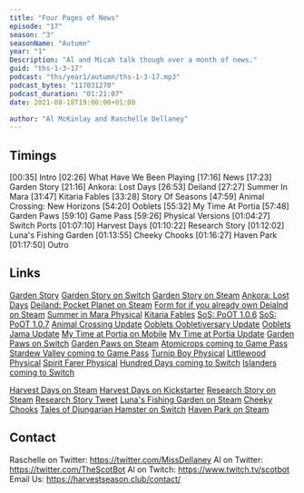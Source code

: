 ```yaml
---
title: "Four Pages of News"
episode: "17"
season: "3"
seasonName: "Autumn"
year: "1"
Description: "Al and Micah talk though over a month of news."
guid: "ths-1-3-17"
podcast: "ths/year1/autumn/ths-1-3-17.mp3"
podcast_bytes: "117031270"
podcast_duration: "01:21:07"
date: 2021-08-18T19:00:00+01:00

author: "Al McKinlay and Raschelle Dellaney"
---
```


## Timings

[00:35] Intro
[02:26] What Have We Been Playing
[17:16] News
[17:23] Garden Story
[21:16] Ankora: Lost Days
[26:53] Deiland
[27:27] Summer In Mara
[31:47] Kitaria Fables
[33:28] Story Of Seasons
[47:59] Animal Crossing: New Horizons
[54:20] Ooblets
[55:32] My Time At Portia
[57:48] Garden Paws
[59:10] Game Pass
[59:26] Physical Versions
[01:04:27] Switch Ports
[01:07:10] Harvest Days
[01:10:22] Research Story
[01:12:02] Luna's Fishing Garden
[01:13:55] Cheeky Chooks
[01:16:27] Haven Park
[01:17:50] Outro

## Links

[Garden Story](https://twitter.com/gardenstorygame/status/1425491852766089216)
[Garden Story on Switch](https://www.nintendo.com/games/detail/garden-story-switch/)
[Garden Story on Steam](https://store.steampowered.com/app/1062140/Garden_Story/?utm_source=community&utm_campaign=launch_trailer&utm_campaign=twitter&utm_content=video)
[Ankora: Lost Days](https://twitter.com/chibigstudio/status/1420361646715904000?s=09)
[Deiland: Pocket Planet on Steam](https://store.steampowered.com/app/1623700/Deiland_Pocket_Planet/)
[Form for if you already own Deialnd on Steam](https://docs.google.com/forms/d/e/1FAIpQLSfKH6b-Ga1YneVrcRija8zCe6XRlkWOP6yLVsl8tszqMB0Vrg)
[Summer in Mara Physical](https://twitter.com/chibigstudio/status/1418165007913730052)
[Kitaria Fables](https://twitter.com/KitariaFables/status/1423614866515021824)
[SoS: PoOT 1.0.6](https://twitter.com/marvelous_games/status/1416086909013696514)
[SoS: PoOT 1.0.7](https://twitter.com/Cherubae/status/1420228847706861571?s=09)
[Animal Crossing Update](https://twitter.com/NintendoAmerica/status/1420006074481053714?s=09)
[Ooblets Oobletiversary Update](https://twitter.com/ooblets/status/1415690432483233795?s=09)
[Ooblets Jama Update](https://twitter.com/ooblets/status/1426250058681360384)
[My Time at Portia on Mobile](https://twitter.com/PatheaGames/status/1422950707024572418)
[My Time at Portia Update](https://twitter.com/MyTimeAtPortia/status/1424687582202535945)
[Garden Paws on Switch](https://www.nintendo.com/en_US/games/detail/garden-paws-switch/)
[Garden Paws on Steam](https://store.steampowered.com/app/840010/Garden_Paws/)
[Atomicrops coming to Game Pass](https://twitter.com/XboxGamePass/status/1417470279819821057)
[Stardew Valley coming to Game Pass](https://twitter.com/ID_Xbox/status/1425150985102454784)
[Turnip Boy Physical](https://twitter.com/SnoozyKazoo/status/1423002443663749125)
[Littlewood Physical](https://twitter.com/SuperRareGames/status/1421153623782866954)
[Spirit Farer Physical](https://twitter.com/iam8bit/status/1415778339780907010)
[Hundred Days coming to Switch](https://twitter.com/brokenarmsgames/status/1425499823009042432)
[Islanders coming to Switch](https://twitter.com/_grizzlygames/status/1425491292126171145)

[Harvest Days on Steam](https://store.steampowered.com/app/1515320/Harvest_Days/)
[Harvest Days on Kickstarter](https://www.kickstarter.com/projects/familydevs/harvest-days-an-open-ended-country-life-rpg)
[Research Story on Steam](https://store.steampowered.com/app/1629830/Research_Story/)
[Research Story Tweet](https://twitter.com/mikixen_/status/1410052387155238919?s=09)
[Luna's Fishing Garden on Steam](https://store.steampowered.com/app/1477790/Lunas_Fishing_Garden/)
[Cheeky Chooks](https://linktr.ee/cheekychooks)
[Tales of Djungarian Hamster on Switch](https://www.nintendo.co.uk/Games/Nintendo-Switch-download-software/Tales-of-Djungarian-Hamster-1973678.html)
[Haven Park on Steam](https://store.steampowered.com/app/1549550/Haven_Park/)

## Contact

Raschelle on Twitter: https://twitter.com/MissDellaney
Al on Twitter: https://twitter.com/TheScotBot
Al on Twitch: https://www.twitch.tv/scotbot
Email Us: https://harvestseason.club/contact/
